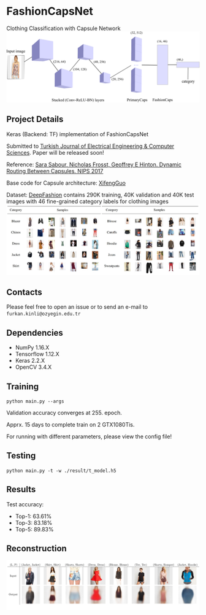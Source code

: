 # FashionCapsNet
Clothing Classification with Capsule Network
![](imgs/model.png)

## Project Details
Keras (Backend: TF) implementation of FashionCapsNet

Submitted to [Turkish Journal of Electrical Engineering & Computer Sciences](https://journals.tubitak.gov.tr/elektrik/index.htm).
Paper will be released soon!

Reference:
[Sara Sabour, Nicholas Frosst, Geoffrey E Hinton. Dynamic Routing Between Capsules. NIPS 2017](https://arxiv.org/abs/1710.09829)

Base code for Capsule architecture:
[XifengGuo](https://github.com/XifengGuo/CapsNet-Keras)

Dataset: [DeepFashion](http://mmlab.ie.cuhk.edu.hk/projects/DeepFashion.html) 
contains 290K training, 40K validation and 40K test images with 46 fine-grained category labels for clothing images
![](imgs/deepfashion.jpg)

## Contacts
Please feel free to open an issue or to send an e-mail to `furkan.kinli@ozyegin.edu.tr`

## Dependencies
* NumPy 1.16.X
* Tensorflow 1.12.X
* Keras 2.2.X
* OpenCV 3.4.X

## Training
```
python main.py --args
```

Validation accuracy converges at 255. epoch.

Apprx. 15 days to complete train on 2 GTX1080Tis.

For running with different parameters, please view the config file!

## Testing
```
python main.py -t -w ./result/t_model.h5
```

## Results
Test accuracy:
* Top-1: 63.61%
* Top-3: 83.18%
* Top-5: 89.83%

## Reconstruction
![](imgs/recons.png)
